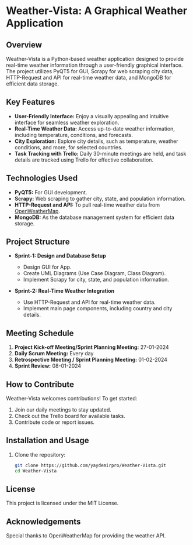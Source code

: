 # Weather-Vista: A Graphical Weather Application

## Overview

Weather-Vista is a Python-based weather application designed to provide real-time weather information through a user-friendly graphical interface. The project utilizes PyQT5 for GUI, Scrapy for web scraping city data, HTTP-Request and API for real-time weather data, and MongoDB for efficient data storage.

## Key Features

- **User-Friendly Interface:** Enjoy a visually appealing and intuitive interface for seamless weather exploration.
- **Real-Time Weather Data:** Access up-to-date weather information, including temperature, conditions, and forecasts.
- **City Exploration:** Explore city details, such as temperature, weather conditions, and more, for selected countries.
- **Task Tracking with Trello:** Daily 30-minute meetings are held, and task details are tracked using Trello for effective collaboration.

## Technologies Used

- **PyQT5:** For GUI development.
- **Scrapy:** Web scraping to gather city, state, and population information.
- **HTTP-Request and API:** To pull real-time weather data from [OpenWeatherMap](https://openweathermap.org/api).
- **MongoDB:** As the database management system for efficient data storage.

## Project Structure

- **Sprint-1: Design and Database Setup**
  - Design GUI for App.
  - Create UML Diagrams (Use Case Diagram, Class Diagram).
  - Implement Scrapy for city, state, and population information.

- **Sprint-2: Real-Time Weather Integration**
  - Use HTTP-Request and API for real-time weather data.
  - Implement main page components, including country and city details.

## Meeting Schedule

1. **Project Kick-off Meeting/Sprint Planning Meeting:** 27-01-2024
2. **Daily Scrum Meeting:** Every day
3. **Retrospective Meeting / Sprint Planning Meeting:** 01-02-2024
4. **Sprint Review:** 08-01-2024

## How to Contribute

Weather-Vista welcomes contributions! To get started:
1. Join our daily meetings to stay updated.
2. Check out the Trello board for available tasks.
3. Contribute code or report issues.

## Installation and Usage

1. Clone the repository:
   ```bash
   git clone https://github.com/yaydemirpro/Weather-Vista.git
   cd Weather-Vista


## License
This project is licensed under the MIT License.

## Acknowledgements
Special thanks to OpenWeatherMap for providing the weather API.
